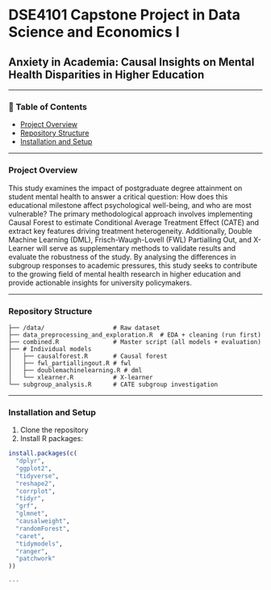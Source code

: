 # DSE4101 Capstone Project in Data Science and Economics I  
## Anxiety in Academia: Causal Insights on Mental Health Disparities in Higher Education  

---

### 📌 Table of Contents  
- [Project Overview](#project-overview)  
- [Repository Structure](#repository-structure)  
- [Installation and Setup](#installation-and-setup)  

---

### Project Overview 
This study examines the impact of postgraduate degree attainment on student mental health to answer a critical question: How does this educational milestone affect psychological well-being, and who are most vulnerable? The primary methodological approach involves implementing Causal Forest to estimate Conditional Average Treatment Effect (CATE) and extract key features driving treatment heterogeneity. Additionally, Double Machine Learning (DML), Frisch-Waugh-Lovell (FWL) Partialling Out, and X-Learner will serve as supplementary methods to validate results and evaluate the robustness of the study. By analysing the differences in subgroup responses to academic pressures, this study seeks to contribute to the growing field of mental health research in higher education and provide actionable insights for university policymakers.

---
### Repository Structure  
```plaintext
├── /data/                   # Raw dataset
├── data_preprocessing_and_exploration.R  # EDA + cleaning (run first)
├── combined.R               # Master script (all models + evaluation)
├── # Individual models
│   ├── causalforest.R       # Causal forest 
│   ├── fwl_partiallingout.R # fwl
│   ├── doublemachinelearning.R # dml
│   └── xlearner.R           # X-learner
└── subgroup_analysis.R      # CATE subgroup investigation
```
---

### Installation and Setup
1. Clone the repository
2. Install R packages:
```r
install.packages(c(
  "dplyr",         
  "ggplot2",       
  "tidyverse",    
  "reshape2",      
  "corrplot",     
  "tidyr",         
  "grf",          
  "glmnet",       
  "causalweight", 
  "randomForest", 
  "caret",         
  "tidymodels",  
  "ranger",        
  "patchwork"      
))

--- 
